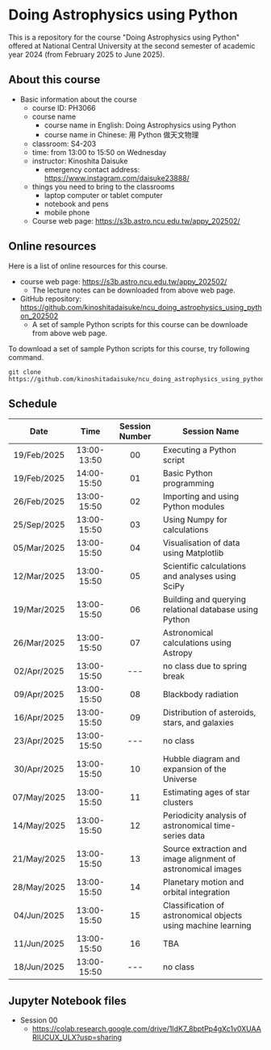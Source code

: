 # Doing Astrophysics using Python

This is a repository for the course "Doing Astrophysics using Python" offered at National Central University at the second semester of academic year 2024 (from February 2025 to June 2025).

## About this course

- Basic information about the course
  - course ID: PH3066
  - course name
    - course name in English: Doing Astrophysics using Python
    - course name in Chinese: 用 Python 做天文物理
  - classroom: S4-203
  - time: from 13:00 to 15:50 on Wednesday
  - instructor: Kinoshita Daisuke
    - emergency contact address: https://www.instagram.com/daisuke23888/
  - things you need to bring to the classrooms
    - laptop computer or tablet computer
    - notebook and pens
    - mobile phone
  - Course web page: https://s3b.astro.ncu.edu.tw/appy_202502/

## Online resources

Here is a list of online resources for this course.

- course web page: https://s3b.astro.ncu.edu.tw/appy_202502/
  - The lecture notes can be downloaded from above web page.
- GitHub repository: https://github.com/kinoshitadaisuke/ncu_doing_astrophysics_using_python_202502
  - A set of sample Python scripts for this course can be downloade from above web page.

To download a set of sample Python scripts for this course, try following command.

```shell
git clone https://github.com/kinoshitadaisuke/ncu_doing_astrophysics_using_python_202502.git
```

## Schedule

|Date|Time|Session Number|Session Name|
|:---:|:---:|:---:|---|
|19/Feb/2025|13:00-13:50|00|Executing a Python script|
|19/Feb/2025|14:00-15:50|01|Basic Python programming|
|26/Feb/2025|13:00-15:50|02|Importing and using Python modules|
|25/Sep/2025|13:00-15:50|03|Using Numpy for calculations|
|05/Mar/2025|13:00-15:50|04|Visualisation of data using Matplotlib|
|12/Mar/2025|13:00-15:50|05|Scientific calculations and analyses using SciPy|
|19/Mar/2025|13:00-15:50|06|Building and querying relational database using Python|
|26/Mar/2025|13:00-15:50|07|Astronomical calculations using Astropy|
|02/Apr/2025|13:00-15:50|---|no class due to spring break|
|09/Apr/2025|13:00-15:50|08|Blackbody radiation|
|16/Apr/2025|13:00-15:50|09|Distribution of asteroids, stars, and galaxies|
|23/Apr/2025|13:00-15:50|---|no class|
|30/Apr/2025|13:00-15:50|10|Hubble diagram and expansion of the Universe|
|07/May/2025|13:00-15:50|11|Estimating ages of star clusters|
|14/May/2025|13:00-15:50|12|Periodicity analysis of astronomical time-series data|
|21/May/2025|13:00-15:50|13|Source extraction and image alignment of astronomical images|
|28/May/2025|13:00-15:50|14|Planetary motion and orbital integration|
|04/Jun/2025|13:00-15:50|15|Classification of astronomical objects using machine learning|
|11/Jun/2025|13:00-15:50|16|TBA|
|18/Jun/2025|13:00-15:50|---|no class|

## Jupyter Notebook files

- Session 00
  - https://colab.research.google.com/drive/1IdK7_8bptPp4gXc1v0XUAARIUCUX_ULX?usp=sharing
